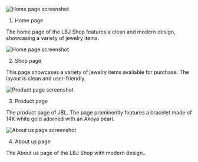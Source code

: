 ![Home page screenshot](Screenshot_homepage.jpeg)

 1. Home page
   
The home page of the LBJ Shop features a clean and modern design, showcasing a variety of jewelry items.

![Home page screenshot](Screenshot_shoppage.jpeg)

 2. Shop page
   
This page showcases a variety of jewelry items available for purchase. The layout is clean and user-friendly.

![Product page screenshot](Screenshot_productpage.jpeg)

 3. Product page
   
The product page of JBL. The page prominently features a bracelet made of 14K white gold adorned with an Akoya pearl.

![About us page screenshot](Screenshot_aboutuspage.jpeg)

 4. About us page
   
The About us page of the LBJ Shop with modern design..